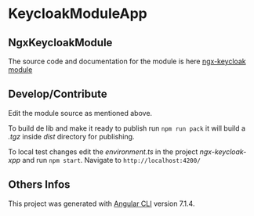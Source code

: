 # KeycloakModuleApp

## NgxKeycloakModule

The source code and documentation for the module is here
[ngx-keycloak module](./projects/keycloak-module/)

## Develop/Contribute

Edit the module source as mentioned above.

To build de lib and make it ready to publish run `npm run pack` it will build a _.tgz_ inside _dist_ directory for publishing.

To local test changes edit the _environment.ts_ in the project _ngx-keycloak-xpp_ and run `npm start`. Navigate to `http://localhost:4200/`

## Others Infos

This project was generated with [Angular CLI](https://github.com/angular/angular-cli) version 7.1.4.
